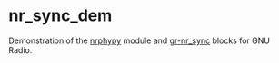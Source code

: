 # nr_sync_dem
Demonstration of the [nrphypy](https://github.com/markdisterhof/nrphypy) module and [gr-nr_sync](https://github.com/markdisterhof/gr-nr_sync/) blocks for GNU Radio.
